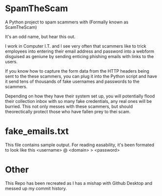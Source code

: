 # SpamTheScam
A Python project to spam scammers with (Formally known as ScamTheScam)

It's an odd name, but hear this out.

I work in Computer I.T. and I see very often that scammers like to trick employees into entering their email address and password into a webform disguised as geniune by sending enticing phishing emails with links to the users.

If you know how to capture the form data from the HTTP headers being sent to the these scammers, you can plug it into the Python script and have it send tens of thousands of fake usernames and passwords to the scammers.

Depending on how they have their system set up, you will potentially flood their collection inbox with so many fake credentials, any real ones will be burried. This not only messes with these scammers, but should theorectically protect those who have fallen prey to thei scam.

# fake_emails.txt

This file contains sample output. 
For reading easability,  it's been formated to look like this  \<username\>   @ \<domain\>    \> \<password\>

# Other
This Repo has been recreated as I has a mishap with Github Desktop and messed up my commit history.
